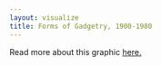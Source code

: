 ```yaml
---
layout: visualize
title: Forms of Gadgetry, 1900-1980
---
```


Read more about this graphic [here.](/about)

<div class="flourish-embed" data-src="visualisation/20027"></div><script src="https://public.flourish.studio/resources/embed.js"></script>
